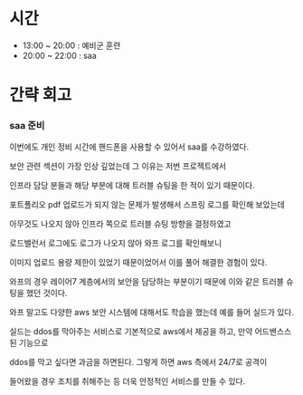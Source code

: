 # 시간

- 13:00 ~ 20:00 : 예비군 훈련
- 20:00 ~ 22:00 : saa

# 간략 회고

### saa 준비

이번에도 개인 정비 시간에 핸드폰을 사용할 수 있어서 saa를 수강하였다.

보안 관련 섹션이 가장 인상 깊었는데 그 이유는 저번 프로젝트에서

인프라 담당 분들과 해당 부분에 대해 트러블 슈팅을 한 적이 있기 때문이다.

포트폴리오 pdf 업로드가 되지 않는 문제가 발생해서 스프링 로그를 확인해 보았는데

아무것도 나오지 않아 인프라 쪽으로 트러블 슈팅 방향을 결정하였고

로드밸런서 로그에도 로그가 나오지 않아 와프 로그를 확인해보니

이미지 업로드 용량 제한이 있었기 때문이었어서 이를 풀어 해결한 경험이 있다.

와프의 경우 레이어7 계층에서의 보안을 담당하는 부분이기 때문에 이와 같은 트러블 슈팅을 했던 것이다.

와프 말고도 다양한 aws 보안 시스템에 대해서도 학습을 했는데 예를 들어 실드가 있다.

실드는 ddos를 막아주는 서비스로 기본적으로 aws에서 제공을 하고, 만약 어드밴스스된 기능으로

ddos를 막고 싶다면 과금을 하면된다. 그렇게 하면 aws 측에서 24/7로 공격이

들어왔을 경우 조치를 취해주는 등 더욱 안정적인 서비스를 만들 수 있다.